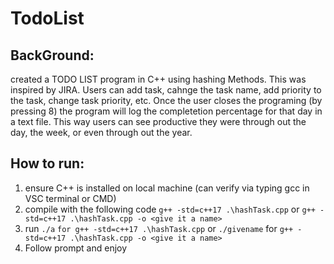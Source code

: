 # TodoList
## BackGround:
created a TODO LIST program in C++ using hashing Methods. This was inspired by JIRA. Users can add task, cahnge the task name, add priority to the task, change task priority, etc. Once the user closes the programing (by pressing 8) the program will log the completetion percentage for that day in a text file. This way users can see productive they were through out the day, the week, or even through out the year. 

## How to run:
1. ensure C++ is installed on local machine (can verify via typing gcc in VSC terminal or CMD)
2. compile with the following code `g++ -std=c++17 .\hashTask.cpp` or `g++ -std=c++17 .\hashTask.cpp -o <give it a name>`
3. run `./a` `for g++ -std=c++17 .\hashTask.cpp` or `./givename` for `g++ -std=c++17 .\hashTask.cpp -o <give it a name>`
4. Follow prompt and enjoy
